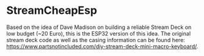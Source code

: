 # StreamCheapEsp

Based on the idea of Dave Madison on building a reliable Stream Deck on low budget (~20 Euro), this is the ESP32 version of this idea.
The original stream deck code as well as the casing information can be found here: https://www.partsnotincluded.com/diy-stream-deck-mini-macro-keyboard/.


